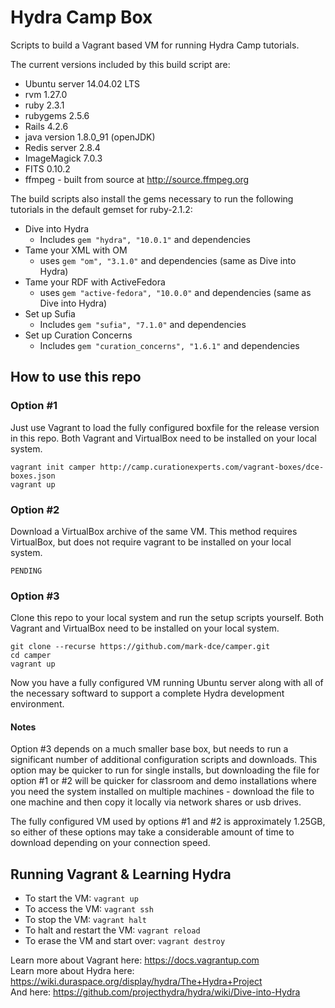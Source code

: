 Hydra Camp Box
==============

Scripts to build a Vagrant based VM for running Hydra Camp tutorials.

The current versions included by this build script are:

* Ubuntu server 14.04.02 LTS
* rvm 1.27.0
* ruby 2.3.1
* rubygems 2.5.6
* Rails 4.2.6
* java version 1.8.0_91 (openJDK)
* Redis server 2.8.4
* ImageMagick 7.0.3
* FITS 0.10.2
* ffmpeg - built from source at http://source.ffmpeg.org

The build scripts also install the gems necessary to run the following tutorials in the default gemset for ruby-2.1.2:

* Dive into Hydra
    * Includes `gem "hydra", "10.0.1"` and dependencies
* Tame your XML with OM
	* uses `gem "om", "3.1.0"` and dependencies (same as Dive into Hydra)
* Tame your RDF with ActiveFedora
	* uses `gem "active-fedora", "10.0.0"` and dependencies (same as Dive into Hydra)
* Set up Sufia
    * Includes `gem "sufia", "7.1.0"` and dependencies
* Set up Curation Concerns
	* Includes `gem "curation_concerns", "1.6.1"` and dependencies

How to use this repo
--------------------

### Option #1 ###
Just use Vagrant to load the fully configured boxfile for the release version in this repo. Both Vagrant and VirtualBox need to be installed on your local system.  

    vagrant init camper http://camp.curationexperts.com/vagrant-boxes/dce-boxes.json
    vagrant up

### Option #2 ###
Download a VirtualBox archive of the same VM. This method requires VirtualBox, but does not require vagrant to be installed on your local system.

    PENDING

### Option #3 ###
Clone this repo to your local system and run the setup scripts yourself.  Both Vagrant and VirtualBox need to be installed on your local system.  

    git clone --recurse https://github.com/mark-dce/camper.git
    cd camper
    vagrant up
    
Now you have a fully configured VM running Ubuntu server along with all of the necessary softward to support a complete Hydra development environment.

#### Notes ####
Option #3 depends on a much smaller base box, but needs to run a significant number of additional configuration scripts and downloads.  This option may be quicker to run for single installs, but downloading the file for option #1 or #2 will be quicker for classroom and demo installations where you need the system installed on multiple machines - download the file to one machine and then copy it locally via network shares or usb drives.

The fully configured VM used by options #1 and #2 is approximately 1.25GB, so either of these options may take a considerable amount of time to download depending on your connection speed. 


Running Vagrant & Learning Hydra
--------------------------------

* To start the VM: `vagrant up`
* To access the VM: `vagrant ssh`
* To stop the VM: `vagrant halt`
* To halt and restart the VM: `vagrant reload`
* To erase the VM and start over: `vagrant destroy`

Learn more about Vagrant here: https://docs.vagrantup.com  
Learn more about Hydra here: https://wiki.duraspace.org/display/hydra/The+Hydra+Project  
And here: https://github.com/projecthydra/hydra/wiki/Dive-into-Hydra  


